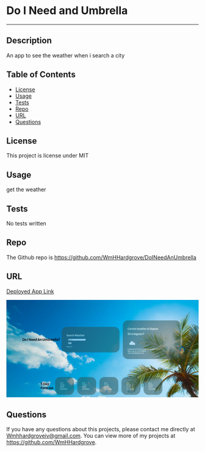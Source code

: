 # Do I Need and Umbrella
---
  
  ## Description 
 An app to see the weather when i search a city
  
  
  ## Table of Contents
  * [License](#license)
  * [Usage](#usage)
  * [Tests](#tests)
  * [Repo](#repo)
  * [URL](#url)
  * [Questions](#questions)
  
 
  ## License 
  This project is license under MIT

 
  ## Usage
 get the weather

  ## Tests
  No tests written
  

  ## Repo
  The Github repo is https://github.com/WmHHardgrove/DoINeedAnUmbrella

  ##  URL
[Deployed App Link](https://wmhhardgrove.github.io/DoINeedAnUmbrella/)

 <img src="./img/screenshot.png" alt="main page screenshot">


  ## Questions
  If you have any questions about this projects, please contact me directly at Wmhhardgroveiv@gmail.com. You can view more of my projects at https://github.com/WmHHardgrove.